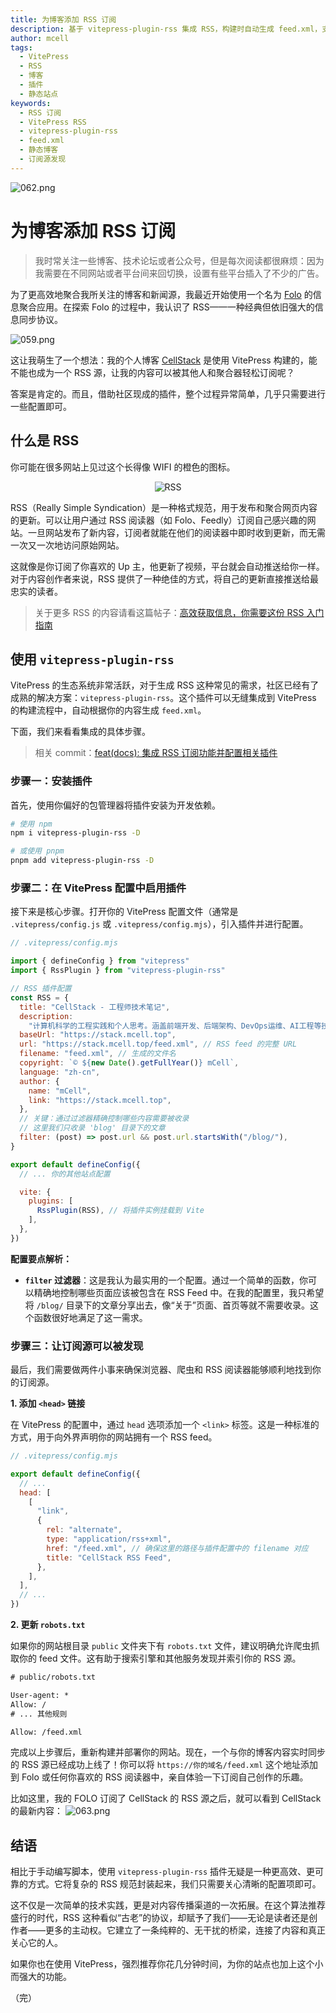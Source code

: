 ```yaml
---
title: 为博客添加 RSS 订阅
description: 基于 vitepress-plugin-rss 集成 RSS，构建时自动生成 feed.xml，支持筛选博客目录与 SEO 发现，过程简洁可靠。
author: mcell
tags:
  - VitePress
  - RSS
  - 博客
  - 插件
  - 静态站点
keywords:
  - RSS 订阅
  - VitePress RSS
  - vitepress-plugin-rss
  - feed.xml
  - 静态博客
  - 订阅源发现
---
```


![062.png](https://stack-mcell.tos-cn-shanghai.volces.com/062.png)

# 为博客添加 RSS 订阅

> 我时常关注一些博客、技术论坛或者公众号，但是每次阅读都很麻烦：因为我需要在不同网站或者平台间来回切换，设置有些平台插入了不少的广告。

为了更高效地聚合我所关注的博客和新闻源，我最近开始使用一个名为 [Folo](https://folo.is/) 的信息聚合应用。在探索 Folo 的过程中，我认识了 RSS——一种经典但依旧强大的信息同步协议。

![059.png](https://stack-mcell.tos-cn-shanghai.volces.com/059.png)

这让我萌生了一个想法：我的个人博客 [CellStack](https://stack.mcell.top/) 是使用 VitePress 构建的，能不能也成为一个 RSS 源，让我的内容可以被其他人和聚合器轻松订阅呢？

答案是肯定的。而且，借助社区现成的插件，整个过程异常简单，几乎只需要进行一些配置即可。

## 什么是 RSS

你可能在很多网站上见过这个长得像 WIFI 的橙色的图标。

<center><img src="https://stack-mcell.tos-cn-shanghai.volces.com/058.png" alt="RSS"></img></center>

RSS（Really Simple Syndication）是一种格式规范，用于发布和聚合网页内容的更新。可以让用户通过 RSS 阅读器（如 Folo、Feedly）订阅自己感兴趣的网站。一旦网站发布了新内容，订阅者就能在他们的阅读器中即时收到更新，而无需一次又一次地访问原始网站。

这就像是你订阅了你喜欢的 Up 主，他更新了视频，平台就会自动推送给你一样。对于内容创作者来说，RSS 提供了一种绝佳的方式，将自己的更新直接推送给最忠实的读者。

> 关于更多 RSS 的内容请看这篇帖子：[高效获取信息，你需要这份 RSS 入门指南](https://sspai.com/post/56391)

## 使用 `vitepress-plugin-rss`

VitePress 的生态系统非常活跃，对于生成 RSS 这种常见的需求，社区已经有了成熟的解决方案：`vitepress-plugin-rss`。这个插件可以无缝集成到 VitePress 的构建流程中，自动根据你的内容生成 `feed.xml`。

下面，我们来看看集成的具体步骤。

> 相关 commit：[feat(docs): 集成 RSS 订阅功能并配置相关插件](https://github.com/minorcell/cellstack/commit/465e54fdc29a307140a474638d230951233d4f71)

### **步骤一：安装插件**

首先，使用你偏好的包管理器将插件安装为开发依赖。

```bash
# 使用 npm
npm i vitepress-plugin-rss -D

# 或使用 pnpm
pnpm add vitepress-plugin-rss -D
```

### **步骤二：在 VitePress 配置中启用插件**

接下来是核心步骤。打开你的 VitePress 配置文件（通常是 `.vitepress/config.js` 或 `.vitepress/config.mjs`），引入插件并进行配置。

```javascript
// .vitepress/config.mjs

import { defineConfig } from "vitepress"
import { RssPlugin } from "vitepress-plugin-rss"

// RSS 插件配置
const RSS = {
  title: "CellStack - 工程师技术笔记",
  description:
    "计算机科学的工程实践和个人思考。涵盖前端开发、后端架构、DevOps运维、AI工程等技术领域的深度文章和实战经验分享。",
  baseUrl: "https://stack.mcell.top",
  url: "https://stack.mcell.top/feed.xml", // RSS feed 的完整 URL
  filename: "feed.xml", // 生成的文件名
  copyright: `© ${new Date().getFullYear()} mCell`,
  language: "zh-cn",
  author: {
    name: "mCell",
    link: "https://stack.mcell.top",
  },
  // 关键：通过过滤器精确控制哪些内容需要被收录
  // 这里我们只收录 'blog' 目录下的文章
  filter: (post) => post.url && post.url.startsWith("/blog/"),
}

export default defineConfig({
  // ... 你的其他站点配置

  vite: {
    plugins: [
      RssPlugin(RSS), // 将插件实例挂载到 Vite
    ],
  },
})
```

**配置要点解析：**

- **`filter` 过滤器**：这是我认为最实用的一个配置。通过一个简单的函数，你可以精确地控制哪些页面应该被包含在 RSS Feed 中。在我的配置里，我只希望将 `/blog/` 目录下的文章分享出去，像“关于”页面、首页等就不需要收录。这个函数很好地满足了这一需求。

### 步骤三：让订阅源可以被发现

最后，我们需要做两件小事来确保浏览器、爬虫和 RSS 阅读器能够顺利地找到你的订阅源。

**1. 添加 `<head>` 链接**

在 VitePress 的配置中，通过 `head` 选项添加一个 `<link>` 标签。这是一种标准的方式，用于向外界声明你的网站拥有一个 RSS feed。

```javascript
// .vitepress/config.mjs

export default defineConfig({
  // ...
  head: [
    [
      "link",
      {
        rel: "alternate",
        type: "application/rss+xml",
        href: "/feed.xml", // 确保这里的路径与插件配置中的 filename 对应
        title: "CellStack RSS Feed",
      },
    ],
  ],
  // ...
})
```

**2. 更新 `robots.txt`**

如果你的网站根目录 `public` 文件夹下有 `robots.txt` 文件，建议明确允许爬虫抓取你的 feed 文件。这有助于搜索引擎和其他服务发现并索引你的 RSS 源。

```txt
# public/robots.txt

User-agent: *
Allow: /
# ... 其他规则

Allow: /feed.xml
```

完成以上步骤后，重新构建并部署你的网站。现在，一个与你的博客内容实时同步的 RSS 源已经成功上线了！你可以将 `https://你的域名/feed.xml` 这个地址添加到 Folo 或任何你喜欢的 RSS 阅读器中，亲自体验一下订阅自己创作的乐趣。

比如这里，我的 FOLO 订阅了 CellStack 的 RSS 源之后，就可以看到 CellStack 的最新内容：
![063.png](https://stack-mcell.tos-cn-shanghai.volces.com/063.png)

## 结语

相比于手动编写脚本，使用 `vitepress-plugin-rss` 插件无疑是一种更高效、更可靠的方式。它将复杂的 RSS 规范封装起来，我们只需要关心清晰的配置项即可。

这不仅是一次简单的技术实践，更是对内容传播渠道的一次拓展。在这个算法推荐盛行的时代，RSS 这种看似“古老”的协议，却赋予了我们——无论是读者还是创作者——更多的主动权。它建立了一条纯粹的、无干扰的桥梁，连接了内容和真正关心它的人。

如果你也在使用 VitePress，强烈推荐你花几分钟时间，为你的站点也加上这个小而强大的功能。

（完）
